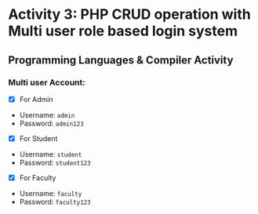 # Activity 3: PHP CRUD operation with Multi user role based login system

## Programming Languages & Compiler Activity

### Multi user Account:

- [X] For Admin 
- Username: `admin`
- Password: `admin123`
- [X] For Student
- Username: `student`
- Password: `student123`
- [X] For Faculty
- Username: `faculty`
- Password: `faculty123`

 #


